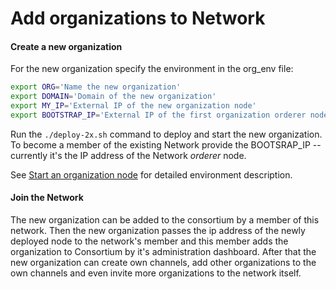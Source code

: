 # Add organizations to Network

#### Create a new organization

For the new organization specify the environment in the org_env file: 
```bash
export ORG='Name the new organization'
export DOMAIN='Domain of the new organization'
export MY_IP='External IP of the new organization node'
export BOOTSTRAP_IP='External IP of the first organization orderer node'
```    

Run the `./deploy-2x.sh` command to deploy and start the new organization. To become a member of the existing Network 
provide the BOOTSRAP_IP -- currently it's the IP address of the Network  _orderer_ node.

See  [Start an organization node](network-node-start.md) for detailed environment
description.

#### Join the Network

The new organization can be added to the consortium by a member of this network.
Then the new organization passes the ip address of the newly deployed node to the network's member 
and this member adds the organization to Consortium by it's administration dashboard.
After that the new organization can create own channels, add other organizations to the own channels and 
even invite more organizations to the network itself.     

